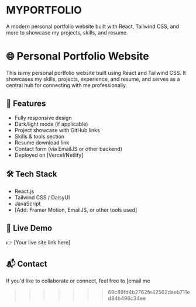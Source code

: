 # MYPORTFOLIO
A modern personal portfolio website built with React, Tailwind CSS, and more to showcase my projects, skills, and resume.

# 🌐 Personal Portfolio Website

This is my personal portfolio website built using React and Tailwind CSS. It showcases my skills, projects, experience, and resume, and serves as a central hub for connecting with me professionally.

## 🚀 Features

- Fully responsive design
- Dark/light mode (if applicable)
- Project showcase with GitHub links
- Skills & tools section
- Resume download link
- Contact form (via EmailJS or other backend)
- Deployed on [Vercel/Netlify]

## 🛠️ Tech Stack

- React.js
- Tailwind CSS / DaisyUI
- JavaScript
- [Add: Framer Motion, EmailJS, or other tools used]

## 🔗 Live Demo

👉 [Your live site link here]

## 📬 Contact

If you'd like to collaborate or connect, feel free to [email me
>>>>>>> 69c89fd4b2762fe42562daeb711ed84b496c34ee
